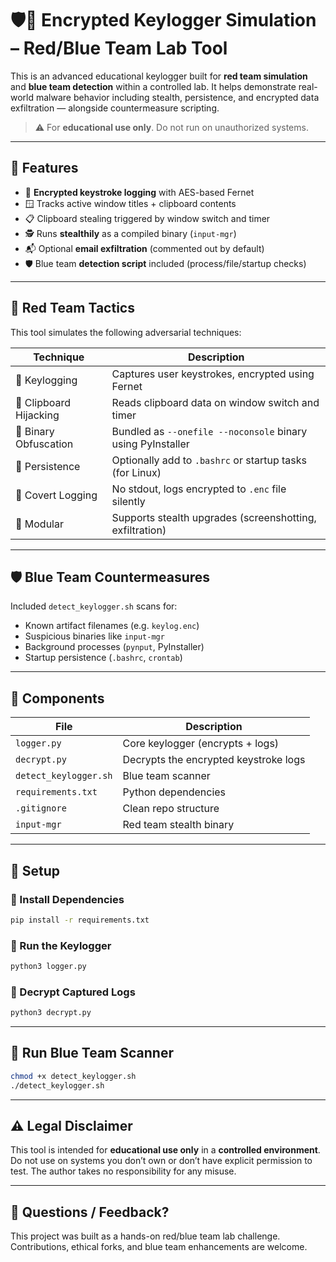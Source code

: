 # 🛡️🔐 Encrypted Keylogger Simulation – Red/Blue Team Lab Tool

This is an advanced educational keylogger built for **red team simulation** and **blue team detection** within a controlled lab. It helps demonstrate real-world malware behavior including stealth, persistence, and encrypted data exfiltration — alongside countermeasure scripting.

> ⚠️ For **educational use only**. Do not run on unauthorized systems.

---

## 🎯 Features

- 🔐 **Encrypted keystroke logging** with AES-based Fernet
- 🪟 Tracks active window titles + clipboard contents
- 📋 Clipboard stealing triggered by window switch and timer
- 🕵️ Runs **stealthily** as a compiled binary (`input-mgr`)
- 📬 Optional **email exfiltration** (commented out by default)
- 🛡️ Blue team **detection script** included (process/file/startup checks)

---

## 🔴 Red Team Tactics

This tool simulates the following adversarial techniques:

| Technique | Description |
|----------|-------------|
| 🔹 Keylogging | Captures user keystrokes, encrypted using Fernet |
| 🔹 Clipboard Hijacking | Reads clipboard data on window switch and timer |
| 🔹 Binary Obfuscation | Bundled as `--onefile --noconsole` binary using PyInstaller |
| 🔹 Persistence | Optionally add to `.bashrc` or startup tasks (for Linux) |
| 🔹 Covert Logging | No stdout, logs encrypted to `.enc` file silently |
| 🔹 Modular | Supports stealth upgrades (screenshotting, exfiltration)

---

## 🛡️ Blue Team Countermeasures

Included `detect_keylogger.sh` scans for:

- Known artifact filenames (e.g. `keylog.enc`)
- Suspicious binaries like `input-mgr`
- Background processes (`pynput`, PyInstaller)
- Startup persistence (`.bashrc`, `crontab`)

---

## 🧩 Components

| File | Description |
|------|-------------|
| `logger.py` | Core keylogger (encrypts + logs) |
| `decrypt.py` | Decrypts the encrypted keystroke logs |
| `detect_keylogger.sh` | Blue team scanner |
| `requirements.txt` | Python dependencies |
| `.gitignore` | Clean repo structure |
| `input-mgr` | Red team stealth binary  |

---

## 🚀 Setup

### 🔹 Install Dependencies

```bash
pip install -r requirements.txt
```

### 🔹 Run the Keylogger

```bash
python3 logger.py
```

### 🔹 Decrypt Captured Logs

```bash
python3 decrypt.py
```

---

## 🧪 Run Blue Team Scanner

```bash
chmod +x detect_keylogger.sh
./detect_keylogger.sh
```

---

## ⚠️ Legal Disclaimer

This tool is intended for **educational use only** in a **controlled environment**. Do not use on systems you don’t own or don’t have explicit permission to test. The author takes no responsibility for any misuse.

---

## 💬 Questions / Feedback?

This project was built as a hands-on red/blue team lab challenge. Contributions, ethical forks, and blue team enhancements are welcome.
